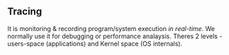 ## Tracing
It is monitoring & recording program/system execution *in real-time*. We normally use it for debugging or performance analaysis. Theres 2 levels - users-space (applications) and Kernel space (OS internals).

